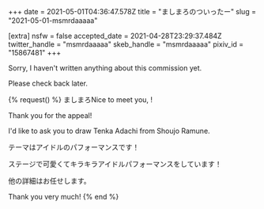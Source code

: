 +++
date = 2021-05-01T04:36:47.578Z
title = "ましまろのついったー"
slug = "2021-05-01-msmrdaaaaa"

[extra]
nsfw = false
accepted_date = 2021-04-28T23:29:37.484Z
twitter_handle = "msmrdaaaaa"
skeb_handle = "msmrdaaaaa"
pixiv_id = "15867481"
+++

Sorry, I haven't written anything about this commission yet.

Please check back later.

{% request() %}
ましまろNice to meet you, <TODO>!

Thank you for the appeal!

I'd like to ask you to draw Tenka Adachi from Shoujo Ramune.

テーマはアイドルのパフォーマンスです！

ステージで可愛くてキラキラアイドルパフォーマンスをしています！

他の詳細はお任せします。

Thank you very much!
{% end %}
